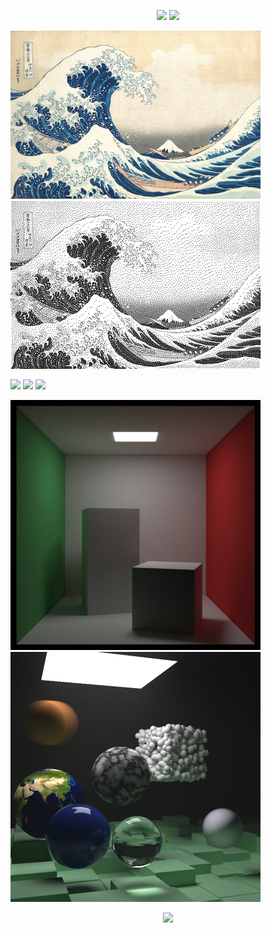 <p align="center" float="left">
  <img src="https://i.imgur.com/6zYA5SY.gif" width="300">
  <img src="https://i.imgur.com/jdzYYGc.gif" width="400">
  <p float="left">
    <img src="https://github.com/theMagicalKarp/dithering/blob/main/examples/factors/in.png" width="400">
    <img src="https://github.com/theMagicalKarp/dithering/blob/main/examples/factors/out_1.png" width="400">
  </p>

  <p float="left">
    <img src="https://i.imgur.com/WeA8OpC.png"  width="200">  
    <img src="https://i.imgur.com/yDt6Rms.png"  width="200">  
    <img src="https://i.imgur.com/XNQe2Ux.png"  width="200">  
  </p>

  <p float="left">
    <img src="https://github.com/theMagicalKarp/raytrace/raw/main/examples/cornell_box/render.png"  width="400">  
    <img src="https://github.com/theMagicalKarp/raytrace/raw/main/examples/sweet_dreams/render.png"  width="400">  
  </p>
</p>

<p align="center">
  <img src="https://i.imgur.com/eVM6XJK.png"  width="600">  
</p>
